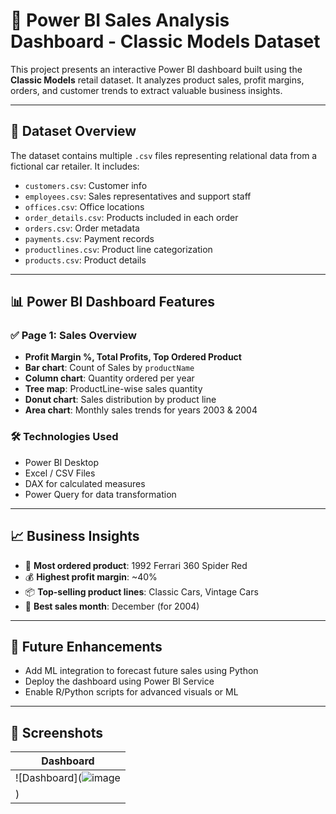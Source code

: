 # 🚗 Power BI Sales Analysis Dashboard - Classic Models Dataset

This project presents an interactive Power BI dashboard built using the **Classic Models** retail dataset. It analyzes product sales, profit margins, orders, and customer trends to extract valuable business insights.

---

## 📂 Dataset Overview

The dataset contains multiple `.csv` files representing relational data from a fictional car retailer. It includes:

- `customers.csv`: Customer info
- `employees.csv`: Sales representatives and support staff
- `offices.csv`: Office locations
- `order_details.csv`: Products included in each order
- `orders.csv`: Order metadata
- `payments.csv`: Payment records
- `productlines.csv`: Product line categorization
- `products.csv`: Product details

---

## 📊 Power BI Dashboard Features

### ✅ Page 1: Sales Overview

- **Profit Margin %, Total Profits, Top Ordered Product**
- **Bar chart**: Count of Sales by `productName`
- **Column chart**: Quantity ordered per year
- **Tree map**: ProductLine-wise sales quantity
- **Donut chart**: Sales distribution by product line
- **Area chart**: Monthly sales trends for years 2003 & 2004

### 🛠️ Technologies Used

- Power BI Desktop
- Excel / CSV Files
- DAX for calculated measures
- Power Query for data transformation

---

## 📈 Business Insights

- 🚀 **Most ordered product**: 1992 Ferrari 360 Spider Red
- 💰 **Highest profit margin**: ~40%
- 📦 **Top-selling product lines**: Classic Cars, Vintage Cars
- 📅 **Best sales month**: December (for 2004)

---

## 🔮 Future Enhancements

- Add ML integration to forecast future sales using Python
- Deploy the dashboard using Power BI Service
- Enable R/Python scripts for advanced visuals or ML

---

## 📸 Screenshots

| Dashboard | 
|-----------|
| ![Dashboard](![image](https://github.com/user-attachments/assets/e4e95071-8bdc-4d35-add9-8c5f5a542fe9)
) |


